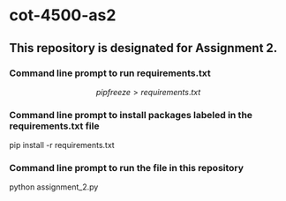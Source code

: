 # cot-4500-as2

## This repository is designated for Assignment 2.

### Command line prompt to run requirements.txt
$$pip freeze > requirements.txt$$

### Command line prompt to install packages labeled in the requirements.txt file
pip install -r requirements.txt

### Command line prompt to run the file in this repository
python assignment_2.py
